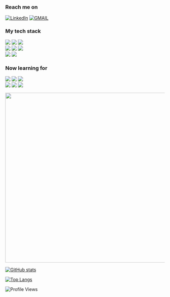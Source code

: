 ### Reach me on
[![LinkedIn](https://img.shields.io/badge/LinkedIn-informational?style=flat-square&logo=linkedin&logoColor=white)](https://www.linkedin.com/in/rmanzman)
[![GMAIL](https://img.shields.io/badge/Gmail-red?style=flat-square&logo=Gmail&logoColor=white)](mailto:roman.krayzman@gmail.com?subject=Hello%20Roman,%20From%20Github)

### My tech stack
<img src="https://img.shields.io/badge/JavaScript-black?style=for-the-badge&logo=JavaScript&logoColor=#F7DF1E"> <img src="https://img.shields.io/badge/HTML5-black?style=for-the-badge&logo=HTML5&logoColor=#E34F26"> <img src="https://img.shields.io/badge/CSS3-black?style=for-the-badge&logo=CSS3&logoColor=#1572B6">  
<img src="https://img.shields.io/badge/Figma-black?style=for-the-badge&logo=Figma&logoColor=#F24E1E"> <img src="https://img.shields.io/badge/PS-black?style=for-the-badge&logo=Adobe Photoshop&logoColor=#31A8FF"> <img src="https://img.shields.io/badge/VSCode-black?style=for-the-badge&logo=Visual Studio Code&logoColor=#007ACC">  
<img src="https://img.shields.io/badge/Windows-black?style=for-the-badge&logo=Windows&logoColor=#0078D6"> <img src="https://img.shields.io/badge/Ubuntu-black?style=for-the-badge&logo=Ubuntu&logoColor=#E95420"> 

### Now learning for
<img src="https://img.shields.io/badge/React-black?style=for-the-badge&logo=React&logoColor=#61DAFB"> <img src="https://img.shields.io/badge/Redux-black?style=for-the-badge&logo=Redux&logoColor=#764ABC"> <img src="https://img.shields.io/badge/TypeScript-black?style=for-the-badge&logo=TypeScript&logoColor=#3178C6">  
<img src="https://img.shields.io/badge/Bootstrap-black?style=for-the-badge&logo=Bootstrap&logoColor=#7952B3"> <img src="https://img.shields.io/badge/Docker-black?style=for-the-badge&logo=Docker&logoColor=#2496ED"> <img src="https://img.shields.io/badge/Webpack-black?style=for-the-badge&logo=Webpack&logoColor=#8DD6F9">

<img src="https://media.giphy.com/media/qgQUggAC3Pfv687qPC/giphy.gif" width="537"></img>

[![GitHub stats](https://github-readme-stats.vercel.app/api?username=rmanzman&theme=react)](https://github.com/rmanzman/github-readme-stats)

[![Top Langs](https://github-readme-stats.vercel.app/api/top-langs/?username=rmanzman&layout=compact)](https://github.com/rmanzman/github-readme-stats)

![Profile Views](https://komarev.com/ghpvc/?username=rmanzman&color=brightgreen&style=for-the-badge&label=PROFILE+VIEWS)
